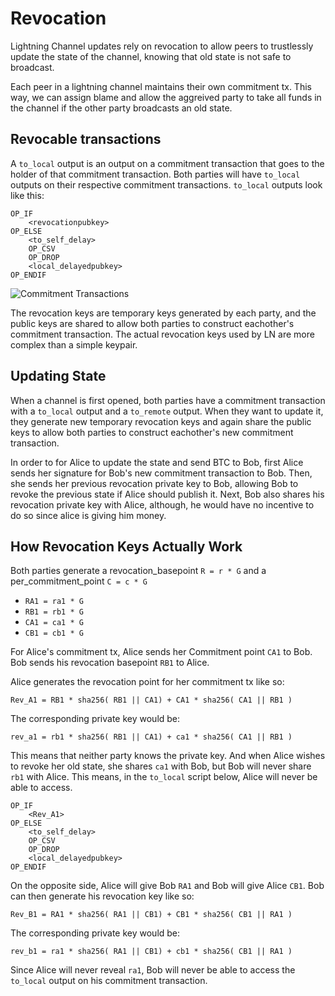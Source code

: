 # Revocation

Lightning Channel updates rely on revocation to allow peers to trustlessly update the state of the channel, knowing that old state is not safe to broadcast. 

Each peer in a lightning channel maintains their own commitment tx. This way, we can assign blame and allow the aggreived party to take all funds in the channel if the other party broadcasts an old state.

## Revocable transactions

A `to_local` output is an output on a commitment transaction that goes to the holder of that commitment transaction. Both parties will have `to_local` outputs on their respective commitment transactions. `to_local` outputs look like this: 

```
OP_IF
    <revocationpubkey>
OP_ELSE
    <to_self_delay>
    OP_CSV
    OP_DROP
    <local_delayedpubkey>
OP_ENDIF
```

![Commitment Transactions](https://ellemouton.com/lnThings/state1.png#center)

The revocation keys are temporary keys generated by each party, and the public keys are shared to allow both parties to construct eachother's commitment transaction. The actual revocation keys used by LN are more complex than a simple keypair. 

## Updating State

When a channel is first opened, both parties have a commitment transaction with a `to_local` output and a `to_remote` output. When they want to update it, they generate new temporary revocation keys and again share the public keys to allow both parties to construct eachother's new commitment transaction. 

In order to for Alice to update the state and send BTC to Bob, first Alice sends her signature for Bob's new commitment transaction to Bob. Then, she sends her previous revocation private key to Bob, allowing Bob to revoke the previous state if Alice should publish it. Next, Bob also shares his revocation private key with Alice, although, he would have no incentive to do so since alice is giving him money. 

## How Revocation Keys Actually Work

Both parties generate a revocation_basepoint `R = r * G` and a per_commitment_point `C = c * G`

- `RA1 = ra1 * G`
- `RB1 = rb1 * G`
- `CA1 = ca1 * G`
- `CB1 = cb1 * G`

For Alice's commitment tx, Alice sends her Commitment point `CA1` to Bob. Bob sends his revocation basepoint `RB1` to Alice.

Alice generates the revocation point for her commitment tx like so: 

`Rev_A1 = RB1 * sha256( RB1 || CA1) + CA1 * sha256( CA1 || RB1 )`

The corresponding private key would be:

`rev_a1 = rb1 * sha256( RB1 || CA1) + ca1 * sha256( CA1 || RB1 )`

This means that neither party knows the private key. And when Alice wishes to revoke her old state, she shares `ca1` with Bob, but Bob will never share `rb1` with Alice. This means, in the `to_local` script below, Alice will never be able to access. 

```
OP_IF
    <Rev_A1>
OP_ELSE
    <to_self_delay>
    OP_CSV
    OP_DROP
    <local_delayedpubkey>
OP_ENDIF
```

On the opposite side, Alice will give Bob `RA1` and Bob will give Alice `CB1`. Bob can then generate his revocation key like so:

`Rev_B1 = RA1 * sha256( RA1 || CB1) + CB1 * sha256( CB1 || RA1 )`

The corresponding private key would be:

`rev_b1 = ra1 * sha256( RA1 || CB1) + cb1 * sha256( CB1 || RA1 )`

Since Alice will never reveal `ra1`, Bob will never be able to access the `to_local` output on his commitment transaction. 

